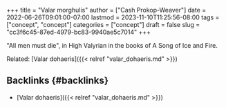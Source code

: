 +++
title = "Valar morghulis"
author = ["Cash Prokop-Weaver"]
date = 2022-06-26T09:01:00-07:00
lastmod = 2023-11-10T11:25:56-08:00
tags = ["concept", "concept"]
categories = ["concept"]
draft = false
slug = "cc3f6c45-87ed-4979-bc83-9940ae5c7014"
+++

"All men must die", in High Valyrian in the books of A Song of Ice and Fire.

Related: [Valar dohaeris]({{< relref "valar_dohaeris.md" >}})


## Backlinks {#backlinks}

-   [Valar dohaeris]({{< relref "valar_dohaeris.md" >}})
